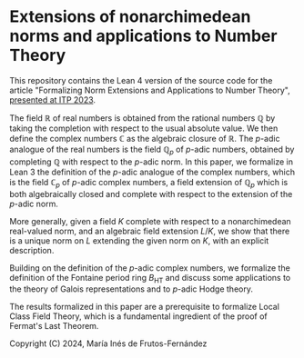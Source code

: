 # Extensions of nonarchimedean norms and applications to Number Theory

This repository contains the Lean 4 version of the source code for the article "Formalizing Norm Extensions and Applications to Number Theory", [presented at ITP 2023](https://mizar.uwb.edu.pl/ITP2023/).

The field $\mathbb{R}$ of real numbers is obtained from the rational numbers 
$\mathbb{Q}$ by taking the completion with respect to the usual absolute value. We then define the complex numbers $\mathbb{C}$ as the algebraic closure of $\mathbb{R}$. The $p$-adic analogue of the real numbers is the field $\mathbb{Q}_p$ of $p$-adic numbers, obtained by completing $\mathbb{Q}$ with respect to the $p$-adic norm. In this paper, we formalize in Lean 3 the definition of the $p$-adic analogue of the complex numbers, which is the field $\mathbb{C}_p$ of $p$-adic complex numbers, a field extension of $\mathbb{Q}_p$ which is both algebraically closed and complete with respect to the extension of the  $p$-adic norm.

More generally, given a field $K$ complete with respect to a nonarchimedean real-valued norm, and an algebraic field extension  $L/K$, we show that there is a unique norm on $L$ extending the given norm on $K$, with an explicit description.

Building on the definition of the $p$-adic complex numbers, we formalize the definition of the Fontaine period ring $B_{\text{HT}}$ and discuss some applications to the theory of Galois representations and to $p$-adic Hodge theory.

The results formalized in this paper are a prerequisite to formalize Local Class Field Theory, which is a fundamental ingredient of the proof of Fermat's Last Theorem.

Copyright (C) 2024, María Inés de Frutos-Fernández
